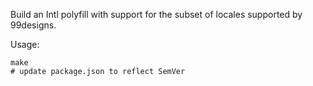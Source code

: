 Build an Intl polyfill with support for the subset of locales supported by 99designs.

Usage: 
```
make
# update package.json to reflect SemVer
```
